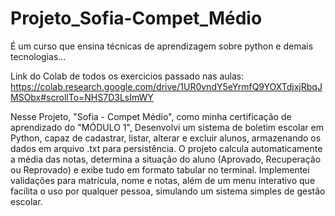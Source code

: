 # Projeto_Sofia-Compet_Médio
É um curso que ensina técnicas de aprendizagem sobre python e demais tecnologias...

Link do Colab de todos os exercicios passado nas aulas:
https://colab.research.google.com/drive/1UR0vndY5eYrmfQ9YOXTdjxjRbqJMSObx#scrollTo=NHS7D3LsImWY

Nesse Projeto, "Sofia - Compet Médio", como minha certificação de aprendizado do "MÓDULO 1", Desenvolvi um sistema de boletim escolar em Python, capaz de cadastrar, listar, alterar e excluir alunos, armazenando os dados em arquivo .txt para persistência. O projeto calcula automaticamente a média das notas, determina a situação do aluno (Aprovado, Recuperação ou Reprovado) e exibe tudo em formato tabular no terminal. Implementei validações para matrícula, nome e notas, além de um menu interativo que facilita o uso por qualquer pessoa, simulando um sistema simples de gestão escolar.
